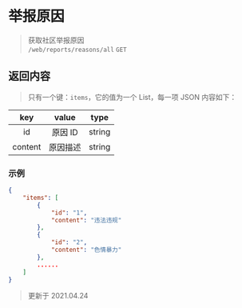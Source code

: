 # 举报原因

> 获取社区举报原因  
> `/web/reports/reasons/all` `GET`

## 返回内容

> 只有一个键：`items`，它的值为一个 List，每一项 JSON 内容如下：

|   key   |  value   |  type  |
| :-----: | :------: | :----: |
|   id    | 原因 ID  | string |
| content | 原因描述 | string |

### 示例

```json
{
    "items": [
        {
            "id": "1",
            "content": "违法违规"
        },
        {
            "id": "2",
            "content": "色情暴力"
        },
        ......
    ]
}
```

> 更新于 2021.04.24
